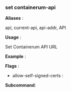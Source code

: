 
### set containerum-api

**Aliases**   :

api, current-api, api-addr, API

**Usage**     :

Set Containerum API URL

**Example**   :



**Flags**     :

  + allow-self-signed-certs  : 
  

**Subcommand**:

  

